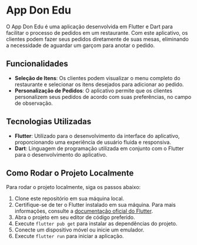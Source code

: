 # App Don Edu

O App Don Edu é uma aplicação desenvolvida em Flutter e Dart para facilitar o processo de pedidos em um restaurante. Com este aplicativo, os clientes podem fazer seus pedidos diretamente de suas mesas, eliminando a necessidade de aguardar um garçom para anotar o pedido. 

## Funcionalidades

- **Seleção de Itens**: Os clientes podem visualizar o menu completo do restaurante e selecionar os itens desejados para adicionar ao pedido.
- **Personalização de Pedidos**: O aplicativo permite que os clientes personalizem seus pedidos de acordo com suas preferências, no campo de observação.

## Tecnologias Utilizadas

- **Flutter**: Utilizado para o desenvolvimento da interface do aplicativo, proporcionando uma experiência de usuário fluida e responsiva.
- **Dart**: Linguagem de programação utilizada em conjunto com o Flutter para o desenvolvimento do aplicativo.

## Como Rodar o Projeto Localmente

Para rodar o projeto localmente, siga os passos abaixo:

1. Clone este repositório em sua máquina local.
2. Certifique-se de ter o Flutter instalado em sua máquina. Para mais informações, consulte a [documentação oficial do Flutter](https://flutter.dev/docs/get-started/install).
3. Abra o projeto em seu editor de código preferido.
4. Execute `flutter pub get` para instalar as dependências do projeto.
5. Conecte um dispositivo móvel ou inicie um emulador.
6. Execute `flutter run` para iniciar a aplicação.
